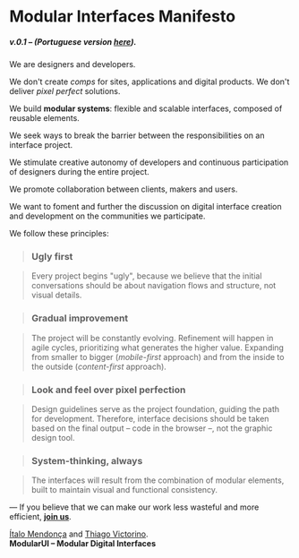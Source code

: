 # Modular Interfaces Manifesto
##### v.0.1 – (Portuguese version [here](manifesto-ptBR.md)).

We are designers and developers.

We don't create *comps* for sites, applications and digital products. We don't deliver *pixel perfect* solutions.

We build **modular systems**: flexible and scalable interfaces, composed of reusable elements.

We seek ways to break the barrier between the responsibilities on an interface project.

We stimulate creative autonomy of developers and continuous participation of designers during the entire project.

We promote collaboration between clients, makers and users.

We want to foment and further the discussion on digital interface creation and development on the communities we participate.

We follow these principles:

> ### Ugly first

> Every project begins "ugly", because we believe that the initial conversations should be about navigation flows and structure, not visual details.

> ### Gradual improvement

> The project will be constantly evolving. Refinement will happen in agile cycles, prioritizing what generates the higher value. Expanding from smaller to bigger (*mobile-first* approach) and from the inside to the outside (*content-first* approach).

> ### Look and feel over pixel perfection

> Design guidelines serve as the project foundation, guiding the path for development. Therefore, interface decisions should be taken based on the final output – code in the browser –, not the graphic design tool.

>### System-thinking, always

> The interfaces will result from the combination of modular elements, built to maintain visual and functional consistency.

— If you believe that we can make our work less wasteful and more efficient, [**join us**](https://www.facebook.com/groups/modular.ui/).

[Ítalo Mendonça](http://www.italomen.com.br) and [Thiago Victorino](http://www.github.com/tfvictorino).  
**ModularUI – Modular Digital Interfaces**  